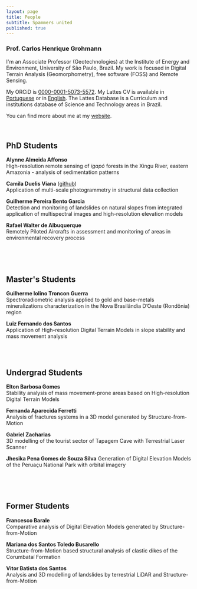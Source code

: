 ```yaml
---
layout: page
title: People
subtitle: Spammers united
published: true
---
```


### Prof. Carlos Henrique Grohmann
I'm an Associate Professor (Geotechnologies) at the Institute of Energy and Environment, University of São Paulo, Brazil. My work is focused in Digital Terrain Analysis (Geomorphometry), free software (FOSS) and Remote Sensing.

My ORCiD is [0000-0001-5073-5572](http://orcid.org/0000-0001-5073-5572). My Lattes CV is available in [Portuguese](http://lattes.cnpq.br/5846052449613692) or in [English](http://buscatextual.cnpq.br/buscatextual/visualizacv.do?metodo=apresentar&id=K4769337Z5&idiomaExibicao=2). The Lattes Database is a Curriculum and institutions database of Science and Technology areas in Brazil. 

You can find more about me at my [website](http://carlosgrohmann.com).
&nbsp;

&nbsp;

## PhD Students
**Alynne Almeida Affonso**  
High-resolution remote sensing of *igapó* forests in the Xingu River, eastern Amazonia - analysis of sedimentation patterns  


**Camila Duelis Viana** ([github](https://github.com/cdviana))  
Application of multi-scale photogrammetry in structural data collection  


**Guilherme Pereira Bento Garcia**  
Detection and monitoring of landslides on natural slopes from integrated application of multispectral images and high-resolution elevation models  


**Rafael Walter de Albuquerque**  
Remotely Piloted Aircrafts in assessment and monitoring of areas in environmental recovery process  

&nbsp;

&nbsp;

## Master's Students
**Guilherme Iolino Troncon Guerra**  
Spectroradiometric analysis applied to gold and base-metals mineralizations characterization in the Nova Brasilândia D’Oeste (Rondônia) region  

**Luiz Fernando dos Santos**  
Application of High-resolution Digital Terrain Models in slope stability and mass movement analysis  
&nbsp;

&nbsp;

## Undergrad Students
**Elton Barbosa Gomes**  
Stability analysis of mass movement-prone areas based on High-resolution Digital Terrain Models  

**Fernanda Aparecida Ferretti**  
Analysis of fractures systems in a 3D model generated by Structure-from-Motion  

**Gabriel Zacharias**  
3D modelling of the tourist sector of Tapagem Cave with Terrestrial Laser Scanner  

**Jhesika Pena Gomes de Souza Silva**
Generation of Digital Elevation Models of the Peruaçu National Park with orbital imagery


&nbsp;

&nbsp;

## Former Students
**Francesco Barale**  
Comparative analysis of Digital Elevation Models generated by Structure-from-Motion 

**Mariana dos Santos Toledo Busarello**  
Structure-from-Motion based structural analysis of clastic dikes of the Corumbataí Formation   

**Vitor Batista dos Santos**  
Analysis and 3D modelling of landslides by terrestrial LiDAR and Structure-from-Motion 
&nbsp;




 
